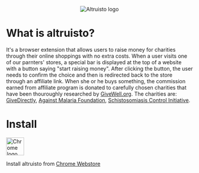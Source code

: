 <p align="center"><img src="https://altruisto.com/img/logo-go.jpg" alt="Altruisto logo"></p>

<h1>What is altruisto?</h1>

It's a browser extension that allows users to raise money for charities through their online shoppings with no extra costs. When a user visits one of our parnters' stores, a special bar is displayed at the top of a website with a button saying "start raising money". After clicking the button, the user needs to confirm the choice and then is redirected back to the store through an affiliate link. When she or he buys something, the commission earned from affiliate program is donated to carefully chosen charities that have been thouroughly researched by <a href="http://www.givewell.org/">GiveWell.org</a>. The charities are: <a href="https://www.givedirectly.org/">GiveDirectly</a>, <a href="http://againstmalaria.com/">Against Malaria Foundation</a>, <a href="https://www.imperial.ac.uk/schistosomiasis-control-initiative">Schistosomiasis Control Initiative</a>.

<h1>Install</h1>

<a href="https://chrome.google.com/webstore/detail/altruistocom-chrome-exten/jneoemaenmeibociafkflgjkjaopbggc"><img src="https://altruisto.com/img/chrome_128x128.png" alt="Chrome logo" height="48" width="48"></a>

Install altruisto from <a href="https://chrome.google.com/webstore/detail/altruistocom-chrome-exten/jneoemaenmeibociafkflgjkjaopbggc">Chrome Webstore</a>

